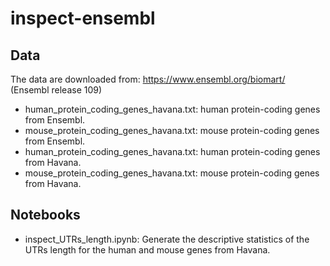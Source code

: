 # inspect-ensembl

## Data

The data are downloaded from: https://www.ensembl.org/biomart/ (Ensembl release 109)

* human_protein_coding_genes_havana.txt: human protein-coding genes from Ensembl.
* mouse_protein_coding_genes_havana.txt: mouse protein-coding genes from Ensembl.
* human_protein_coding_genes_havana.txt: human protein-coding genes from Havana.
* mouse_protein_coding_genes_havana.txt: mouse protein-coding genes from Havana.

## Notebooks
* inspect_UTRs_length.ipynb: Generate the descriptive statistics of the UTRs length for the human and mouse genes from Havana.